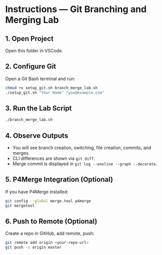 # Instructions — Git Branching and Merging Lab

## 1. Open Project
Open this folder in VSCode.

## 2. Configure Git
Open a Git Bash terminal and run:
```bash
chmod +x setup_git.sh branch_merge_lab.sh
./setup_git.sh "Your Name" "you@example.com"
```

## 3. Run the Lab Script
```bash
./branch_merge_lab.sh
```

## 4. Observe Outputs
- You will see branch creation, switching, file creation, commits, and merges.
- CLI differences are shown via `git diff`.
- Merge commit is displayed in `git log --oneline --graph --decorate`.

## 5. P4Merge Integration (Optional)
If you have P4Merge installed:
```bash
git config --global merge.tool p4merge
git mergetool
```

## 6. Push to Remote (Optional)
Create a repo in GitHub, add remote, push:
```bash
git remote add origin <your-repo-url>
git push -u origin master
```
